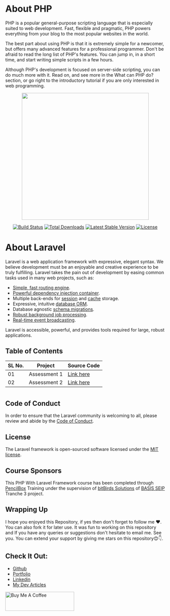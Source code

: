 # About PHP

PHP is a popular general-purpose scripting language that is especially suited to web development.
Fast, flexible and pragmatic, PHP powers everything from your blog to the most popular websites in the world.<br>

The best part about using PHP is that it is extremely simple for a newcomer, but offers many advanced features for a professional programmer. Don't be afraid to read the long list of PHP's features. You can jump in, in a short time, and start writing simple scripts in a few hours.<br>

Although PHP's development is focused on server-side scripting, you can do much more with it. Read on, and see more in the What can PHP do? section, or go right to the introductory tutorial if you are only interested in web programming.


<p align="center"><a href="https://laravel.com" target="_blank"><img src="https://raw.githubusercontent.com/laravel/art/master/logo-lockup/5%20SVG/2%20CMYK/1%20Full%20Color/laravel-logolockup-cmyk-red.svg" width="400"></a></p>

<p align="center">
<a href="https://travis-ci.org/laravel/framework"><img src="https://travis-ci.org/laravel/framework.svg" alt="Build Status"></a>
<a href="https://packagist.org/packages/laravel/framework"><img src="https://img.shields.io/packagist/dt/laravel/framework" alt="Total Downloads"></a>
<a href="https://packagist.org/packages/laravel/framework"><img src="https://img.shields.io/packagist/v/laravel/framework" alt="Latest Stable Version"></a>
<a href="https://packagist.org/packages/laravel/framework"><img src="https://img.shields.io/packagist/l/laravel/framework" alt="License"></a>
</p>

# About Laravel
Laravel is a web application framework with expressive, elegant syntax. We believe development must be an enjoyable and creative experience to be truly fulfilling. Laravel takes the pain out of development by easing common tasks used in many web projects, such as:

- [Simple, fast routing engine](https://laravel.com/docs/routing).
- [Powerful dependency injection container](https://laravel.com/docs/container).
- Multiple back-ends for [session](https://laravel.com/docs/session) and [cache](https://laravel.com/docs/cache) storage.
- Expressive, intuitive [database ORM](https://laravel.com/docs/eloquent).
- Database agnostic [schema migrations](https://laravel.com/docs/migrations).
- [Robust background job processing](https://laravel.com/docs/queues).
- [Real-time event broadcasting](https://laravel.com/docs/broadcasting).

Laravel is accessible, powerful, and provides tools required for large, robust applications.

## Table of Contents

| SL No. | Project | Source Code |
| ------ | ------- | ----------- |
| 01     | Assessment 1   | [Link here](https://github.com/Mohammad-Asif-Web/php-with-Laravel-Framework/tree/master/class%20-%203%20-%20first%20psd%20to%20html)|
| 02     | Assessment 2   | [Link here](https://github.com/Mohammad-Asif-Web/php-with-Laravel-Framework/tree/master/class%20-%204%20-%20assessment%202)|

#

## Code of Conduct
In order to ensure that the Laravel community is welcoming to all, please review and abide by the [Code of Conduct](https://github.com/Mohammad-Asif-Web/php-with-Laravel-Framework/blob/master/CODE_OF_CONDUCT.md).

## License
The Laravel framework is open-sourced software licensed under the [MIT license](https://github.com/Mohammad-Asif-Web/php-with-Laravel-Framework/blob/master/LICENSE).

## Course Sponsors
This PHP With Laravel Framework course has been completed through [PencilBox](https://pencilbox.edu.bd/) Training under the supervision of [bitBirds Solutions](https://bitbirds.com/) of [BASIS SEIP](https://basis.org.bd/content/seip) Tranche 3 project.

## Wrapping Up
I hope you enjoyed this Repository, if yes then don't forget to follow me ❤️. You can also fork it for later use. It was fun to working on this repository and If you have any queries or suggestions don't hesitate to email me. See you.
You can extend your support by giving me stars on this repository😊👇.

## Check It Out:
- [Github](https://github.com/Mohammad-Asif-Web)
- [Portfolio](https://muhammadasif10.blogspot.com)
- [Linkedin](https://www.linkedin.com/in/mohammadasif10/)
- [My Dev Articles](https://dev.to/muhammad_asif)

<a href="https://www.buymeacoffee.com/muhammadasif10" target="_blank"><img src="https://cdn.buymeacoffee.com/buttons/v2/default-blue.png" alt="Buy Me A Coffee" style="height: 60px !important;width: 217px !important;" ></a>

